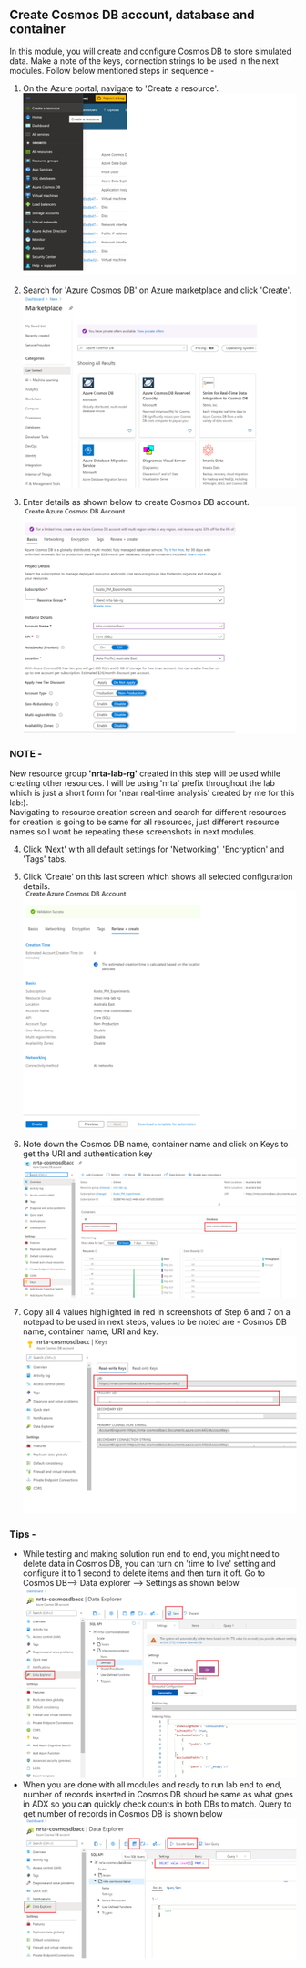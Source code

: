 ## Create Cosmos DB account, database and container
In this module, you will create and configure Cosmos DB to store simulated data. Make a note of the keys, connection strings to be used in the next modules. Follow below mentioned steps in sequence -  

1. On the Azure portal, navigate to 'Create a resource'.
![](../images/CreateResource.png)

2. Search for 'Azure Cosmos DB' on Azure marketplace and click 'Create'.
![](../images/SelectCosmos.png)


3. Enter details as shown below to create Cosmos DB account. 
![](../images/CreateCosmos.png)

### NOTE - 
New resource group **'nrta-lab-rg'** created in this step will be used while creating other resources. I will be using 'nrta' prefix throughout the lab which is just a short form for 'near real-time analysis' created by me for this lab:).<br/> Navigating to resource creation screen and search for different resources for creation is going to be same for all resources, just different resource names so I wont be repeating these screenshots in next modules. 

4. Click 'Next' with all default settings for 'Networking', 'Encryption' and 'Tags' tabs.

5. Click 'Create' on this last screen which shows all selected configuration details.
![](../images/CreateCosmos5.png)

6. Note down the Cosmos DB name, container name and click on Keys to get the URI and authentication key
![](../images/CosmosKeysLink.png)

7. Copy all 4 values highlighted in red in screenshots of Step 6 and 7 on a notepad to be used in next steps, values to be noted are - Cosmos DB name, container name, URI and key.
![](../images/CosmosKeysValues.png)

### Tips -
- While testing and making solution run end to end, you might need to delete data in Cosmos DB, you can turn on 'time to live' setting and configure it to  1 second to delete items and then turn it off. Go to Cosmos DB--> Data explorer --> Settings as shown below
![](../images/CosmosDBTTL.png)
- When you are done with all modules and ready to run lab end to end, number of records inserted in Cosmos DB shoud be same as what goes in ADX so you can quickly check counts in both DBs to match. Query to get number of records in Cosmos DB is shown below
![](../images/CosmosDBQuery.png)


